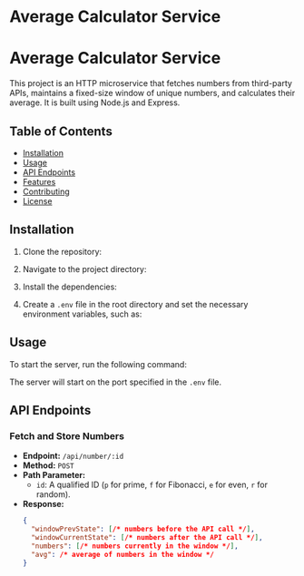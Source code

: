 # Average Calculator Service

# Average Calculator Service

This project is an HTTP microservice that fetches numbers from third-party APIs, maintains a fixed-size window of unique numbers, and calculates their average. It is built using Node.js and Express.

## Table of Contents

- [Installation](#installation)
- [Usage](#usage)
- [API Endpoints](#api-endpoints)
- [Features](#features)
- [Contributing](#contributing)
- [License](#license)

## Installation

1. Clone the repository:
2. Navigate to the project directory:

3. Install the dependencies:

4. Create a `.env` file in the root directory and set the necessary environment variables, such as:

## Usage

To start the server, run the following command:

The server will start on the port specified in the `.env` file.

## API Endpoints

### Fetch and Store Numbers

- **Endpoint:** `/api/number/:id`
- **Method:** `POST`
- **Path Parameter:**
  - `id`: A qualified ID (`p` for prime, `f` for Fibonacci, `e` for even, `r` for random).
- **Response:**
  ```json
  {
    "windowPrevState": [/* numbers before the API call */],
    "windowCurrentState": [/* numbers after the API call */],
    "numbers": [/* numbers currently in the window */],
    "avg": /* average of numbers in the window */
  }
  
